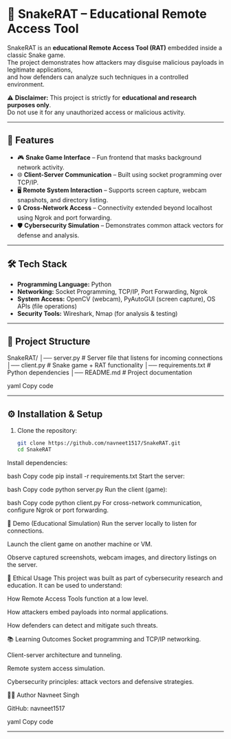 # 🐍 SnakeRAT – Educational Remote Access Tool

SnakeRAT is an **educational Remote Access Tool (RAT)** embedded inside a classic Snake game.  
The project demonstrates how attackers may disguise malicious payloads in legitimate applications,  
and how defenders can analyze such techniques in a controlled environment.  

⚠️ **Disclaimer:** This project is strictly for **educational and research purposes only**.  
Do not use it for any unauthorized access or malicious activity.  

---

## 🚀 Features
- 🎮 **Snake Game Interface** – Fun frontend that masks background network activity.
- 🌐 **Client-Server Communication** – Built using socket programming over TCP/IP.
- 🖥️ **Remote System Interaction** – Supports screen capture, webcam snapshots, and directory listing.
- 🔒 **Cross-Network Access** – Connectivity extended beyond localhost using Ngrok and port forwarding.
- 🛡️ **Cybersecurity Simulation** – Demonstrates common attack vectors for defense and analysis.

---

## 🛠️ Tech Stack
- **Programming Language:** Python  
- **Networking:** Socket Programming, TCP/IP, Port Forwarding, Ngrok  
- **System Access:** OpenCV (webcam), PyAutoGUI (screen capture), OS APIs (file operations)  
- **Security Tools:** Wireshark, Nmap (for analysis & testing)  

---

## 📂 Project Structure
SnakeRAT/
│── server.py # Server file that listens for incoming connections
│── client.py # Snake game + RAT functionality
│── requirements.txt # Python dependencies
│── README.md # Project documentation

yaml
Copy code

---

## ⚙️ Installation & Setup
1. Clone the repository:
   ```bash
   git clone https://github.com/navneet1517/SnakeRAT.git
   cd SnakeRAT
Install dependencies:

bash
Copy code
pip install -r requirements.txt
Start the server:

bash
Copy code
python server.py
Run the client (game):

bash
Copy code
python client.py
For cross-network communication, configure Ngrok or port forwarding.

📸 Demo (Educational Simulation)
Run the server locally to listen for connections.

Launch the client game on another machine or VM.

Observe captured screenshots, webcam images, and directory listings on the server.

🔐 Ethical Usage
This project was built as part of cybersecurity research and education.
It can be used to understand:

How Remote Access Tools function at a low level.

How attackers embed payloads into normal applications.

How defenders can detect and mitigate such threats.

📚 Learning Outcomes
Socket programming and TCP/IP networking.

Client-server architecture and tunneling.

Remote system access simulation.

Cybersecurity principles: attack vectors and defensive strategies.

🧑‍💻 Author
Navneet Singh

GitHub: navneet1517

yaml
Copy code

---


